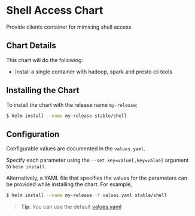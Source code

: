 # Shell Access Chart

Provide clients container for mimicing shell access

## Chart Details

This chart will do the following:

* Install a single container with hadoop, spark and presto cli tools

## Installing the Chart

To install the chart with the release name `my-release`:

```bash
$ helm install --name my-release stable/shell
```

## Configuration

Configurable values are documented in the `values.yaml`.

Specify each parameter using the `--set key=value[,key=value]` argument to `helm install`.

Alternatively, a YAML file that specifies the values for the parameters can be provided while installing the chart. For example,

```bash
$ helm install --name my-release -f values.yaml stable/shell
```

> **Tip**: You can use the default [values.yaml](values.yaml)